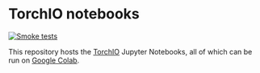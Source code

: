 # TorchIO notebooks

[![Smoke tests](https://github.com/fepegar/torchio/actions/workflows/tests.yml/badge.svg)](https://github.com/fepegar/torchio/actions/workflows/tests.yml)

This repository hosts the [TorchIO](http://torchio.rtfd.io/) Jupyter Notebooks, all of which can be run on [Google Colab](https://github.com/fepegar/torchio/tree/main/tutorials).
